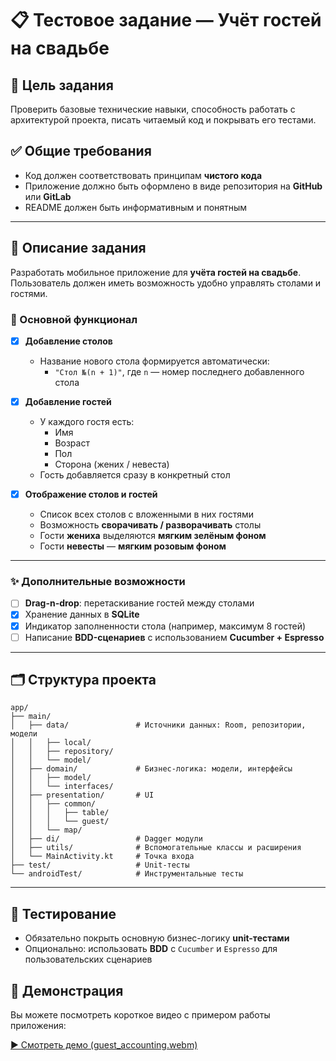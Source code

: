 # 📋 Тестовое задание — Учёт гостей на свадьбе

## 🧠 Цель задания

Проверить базовые технические навыки, способность работать с архитектурой проекта, писать читаемый код и покрывать его тестами.

## ✅ Общие требования

- Код должен соответствовать принципам **чистого кода**
- Приложение должно быть оформлено в виде репозитория на **GitHub** или **GitLab**
- README должен быть информативным и понятным

---

## 📱 Описание задания

Разработать мобильное приложение для **учёта гостей на свадьбе**. Пользователь должен иметь возможность удобно управлять столами и гостями.

### 🔧 Основной функционал

- [x] **Добавление столов**
    - Название нового стола формируется автоматически:
        - `"Стол №(n + 1)"`, где `n` — номер последнего добавленного стола

- [x] **Добавление гостей**
    - У каждого гостя есть:
        - Имя
        - Возраст
        - Пол
        - Сторона (жених / невеста)
    - Гость добавляется сразу в конкретный стол

- [x] **Отображение столов и гостей**
    - Список всех столов с вложенными в них гостями
    - Возможность **сворачивать / разворачивать** столы
    - Гости **жениха** выделяются **мягким зелёным фоном**
    - Гости **невесты** — **мягким розовым фоном**

---

### ✨ Дополнительные возможности

- [ ] **Drag-n-drop**: перетаскивание гостей между столами
- [x] Хранение данных в **SQLite**
- [x] Индикатор заполненности стола (например, максимум 8 гостей)
- [ ] Написание **BDD-сценариев** с использованием **Cucumber + Espresso**

---

## 🗂 Структура проекта

```text
app/
├── main/
│   ├── data/               # Источники данных: Room, репозитории, модели
│   │   ├── local/
│   │   ├── repository/
│   │   └── model/
│   ├── domain/             # Бизнес-логика: модели, интерфейсы
│   │   ├── model/
│   │   └── interfaces/
│   ├── presentation/       # UI
│   │   ├── common/
│   │   │   ├── table/
│   │   │   └── guest/
│   │   └── map/
│   ├── di/                 # Dagger модули
│   ├── utils/              # Вспомогательные классы и расширения
│   └── MainActivity.kt     # Точка входа
├── test/                   # Unit-тесты 
└── androidTest/            # Инструментальные тесты
```

---

## 🧪 Тестирование

- Обязательно покрыть основную бизнес-логику **unit-тестами**
- Опционально: использовать **BDD** с `Cucumber` и `Espresso` для пользовательских сценариев

## 🎥 Демонстрация

Вы можете посмотреть короткое видео с примером работы приложения:

[▶️ Смотреть демо (guest_accounting.webm)](guest_accounting.webm)
